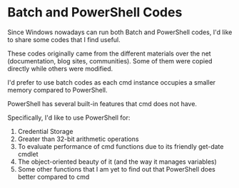# Batch and PowerShell Codes
Since Windows nowadays can run both Batch and PowerShell codes, I'd like to share some codes that I find useful.

These codes originally came from the different materials over the net (documentation, blog sites, communities).
Some of them were copied directly while others were modified.

I'd prefer to use batch codes as each cmd instance occupies a smaller memory compared to PowerShell.

PowerShell has several built-in features that cmd does not have. 

Specifically, I'd like to use PowerShell for:
  1. Credential Storage
  2. Greater than 32-bit arithmetic operations
  3. To evaluate performance of cmd functions due to its friendly get-date cmdlet
  4. The object-oriented beauty of it (and the way it manages variables)
  5. Some other functions that I am yet to find out that PowerShell does better compared to cmd
